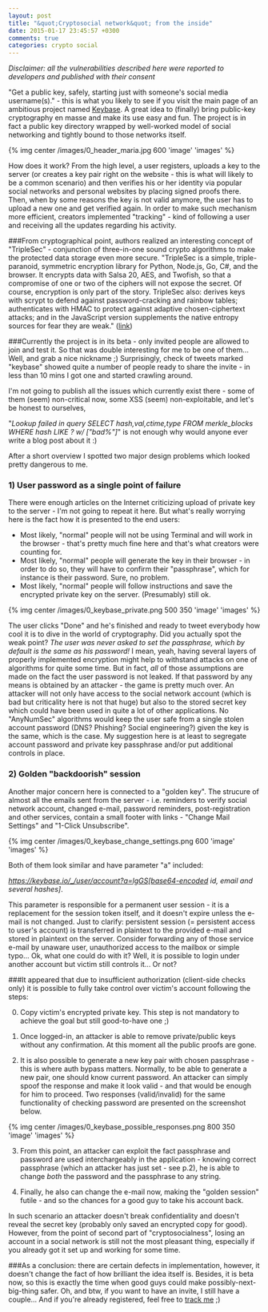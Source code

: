 ```yaml
---
layout: post
title: "&quot;Cryptosocial network&quot; from the inside"
date: 2015-01-17 23:45:57 +0300
comments: true
categories: crypto social
---
```

*Disclaimer: all the vulnerabilities described here were reported to developers and published with their consent*

"Get a public key, safely, starting just with someone's social media username(s)." - this is what you likely to see if you visit the main page of an ambitious project named <a href="https://keybase.io">Keybase</a>. 
A great idea to (finally) bring public-key cryptography en masse and make its use easy and fun. 
The project is in fact a public key directory wrapped by well-worked model of social networking and tightly bound to those networks itself.

{% img center /images/0_header_maria.jpg 600 'image' 'images' %}

How does it work? From the high level, a user registers, uploads a key to the server (or creates a key pair right on the website - this is what will likely to be a common scenario) and then verifies his or her identity via popular social networks and personal websites by placing signed proofs there. 
Then, when by some reasons the key is not valid anymore, the user has to upload a new one and get verified again. In order to make such mechanism more efficient, creators implemented "tracking" - kind of following a user and receiving all the updates regarding his activity.

###From cryptographical point, authors realized an interesting concept of "TripleSec" - conjunction of three-in-one sound crypto algorithms to make the protected data storage even more secure.
"TripleSec is a simple, triple-paranoid, symmetric encryption library for Python, Node.js, Go, C#, and the browser. It encrypts data with Salsa 20, AES, and Twofish, so that a compromise of one or two of the ciphers will not expose the secret. Of course, encryption is only part of the story. TripleSec also: derives keys with scrypt to defend against password-cracking and rainbow tables; authenticates with HMAC to protect against adaptive chosen-ciphertext attacks; and in the JavaScript version supplements the native entropy sources for fear they are weak." (<a href="https://keybase.io/triplesec/">link</a>)

###Currently the project is in its beta - only invited people are allowed to join and test it.
So that was double interesting for me to be one of them... Well, and grab a nice nickname ;)
Surprisingly, check of tweets marked "keybase" showed quite a number of people ready to share the invite - in less than 10 mins I got one and started crawling around.

I'm not going to publish all the issues which currently exist there - some of them (seem) non-critical now, some XSS (seem) non-exploitable, and let's be honest to ourselves,
 
 "*Lookup failed in query SELECT hash,val,ctime,type FROM merkle_blocks WHERE hash LIKE ? w/ [\"bad%\"]*"  is not enough why would anyone ever write a blog post about it :)

After a short overview I spotted two major design problems which looked pretty dangerous to me.

### 1) User password as a single point of failure

There were enough articles on the Internet criticizing upload of private key to the server - I'm not going to repeat it here. But what's really worrying here is the fact how it is presented to the end users: 

 - Most likely, "normal" people will not be using Terminal and will work in the browser - that's pretty much fine here and that's what creators were counting for.
 - Most likely, "normal" people will generate the key in their browser - in order to do so, they will have to confirm their "passphrase", which for instance is their password. Sure, no problem.
 - Most likely, "normal" people will follow instructions and save the encrypted private key on the server. (Presumably) still ok.

{% img center /images/0_keybase_private.png 500 350 'image' 'images' %}

The user clicks "Done" and he's finished and ready to tweet everybody how cool it is to dive in the world of cryptography.
Did you actually spot the weak point? *The user was never asked to set the passphrase, which by default is the same as his password!*
I mean, yeah, having several layers of properly implemented encryption might help to withstand attacks on one of algorithms for quite some time. 
But in fact, *all* of those assumptions are made on the fact the user password is not leaked. If that password by any means is obtained by an attacker - the game is pretty much over. 
An attacker will not only have access to the social network account (which is bad but criticality here is not that huge) but also to the stored secret key which could have been used in quite a lot of other applications.
No "AnyNumSec" algorithms would keep the user safe from a single stolen account password (DNS? Phishing? Social engineering?) given the key is the same, which is the case. My suggestion here is at least to segregate account password and private key passphrase and/or put additional controls in place.

### 2) Golden "backdoorish" session 

Another major concern here is connected to a "golden key". The strucure of almost all the emails sent from the server - i.e. reminders to verify social network account, changed e-mail, password reminders, post-registration and other services, contain a small footer with links - "Change Mail Settings" and "1-Click Unsubscribe".

{% img center /images/0_keybase_change_settings.png 600 'image' 'images' %}

Both of them look similar and have parameter "a" included: 

*https://keybase.io/_/user/account?a=lgGS[base64-encoded id, email and several hashes]*.

This parameter is responsible for a permanent user session - it is a replacement for the session token itself, and it doesn't expire unless the e-mail is not changed.
Just to clarify: persistent session (= persistent access to user's account) is transferred in plaintext to the provided e-mail and stored in plaintext on the server. 
Consider forwarding any of those service e-mail by unaware user, unauthorized access to the mailbox or simple typo...
Ok, what one could do with it?
Well, it is possible to login under another account but victim still controls it... Or not? 

###It appeared that due to insufficient authorization (client-side checks only) it is possible to fully take control over victim's account following the steps:

0) Copy victim's encrypted private key. This step is not mandatory to achieve the goal but still good-to-have one ;)

1) Once logged-in, an attacker is able to remove private/public keys without any confirmation. At this moment all the public proofs are gone.

2) It is also possible to generate a new key pair with chosen passphrase - this is where auth bypass matters. 
Normally, to be able to generate a new pair, one should know current password. 
An attacker can simply spoof the response and make it look valid - and that would be enough for him to proceed. 
Two responses (valid/invalid) for the same functionality of checking password are presented on the screenshot below.

{% img center /images/0_keybase_possible_responses.png 800 350 'image' 'images' %}


3) From this point, an attacker can exploit the fact passphrase and password are used interchargeably in the application - knowing correct passphrase (which an attacker has just set - see p.2), he is able to change *both* the password and the passphrase to any string.

4) Finally, he also can change the e-mail now, making the "golden session" futile - and so the chances for a good guy to take his account back.

In such scenario an attacker doesn't break confidentiality and doesn't reveal the secret key (probably only saved an encrypted copy for good). 
However, from the point of second part of "cryptosocialness", losing an account in a social network is still not the most pleasant thing, especially if you already got it set up and working for some time.



###As a conclusion: 
there are certain defects in implementation, however, it doesn't change the fact of how brilliant the idea itself is. 
Besides, it is beta now, so this is exactly the time when good guys could make possibly-next-big-thing safer.
Oh, and btw, if you want to have an invite, I still have a couple... And if you're already registered, feel free to <a href="https://keybase.io/my">track me</a> ;)
